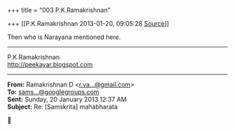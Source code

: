 +++
title = "003 P.K.Ramakrishnan"

+++
[[P.K.Ramakrishnan	2013-01-20, 09:05:28 [Source](https://groups.google.com/g/samskrita/c/jijfGwyn4Ek)]]



Then who is Narayana mentioned here.



-----------------------------------  
P.K.Ramakrishnan  
<http://peekayar.blogspot.com>  

------------------------------------------------------------------------

**From:** Ramakrishnan D \<[r.va...@gmail.com]()\>  
**To:** [sams...@googlegroups.com]()  
**Sent:** Sunday, 20 January 2013 12:37 AM  
**Subject:** Re: \[Samskrita\] mahabharata  



